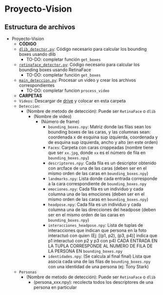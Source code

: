 # Proyecto-Vision

## Estructura de archivos

- Proyecto-Vision
  - **CÓDIGO**
  - [`dlib_detector.py`](main_deteccion.py): Código necesario para calcular los bounding boxes usando dlib
    - TO-DO: completar función `get_boxes`
  - [`retinaface_detector.py`](main_deteccion.py): Código necesario para calcular los bounding boxes usando RetinaFace
    - TO-DO: completar función `get_boxes`
  - [`main_deteccion.py`](main_deteccion.py): Procesar un video y crear los archivos correspondientes
    - TO-DO: completar funcion `process_video`
  - **CARPETAS**
  - `Videos`: Descargar de [drive](https://drive.google.com/drive/u/0/folders/1hHkDDtzuCoWAveTURGSAOugUBFF9jBZ7) y colocar en esta carpeta
  - `Deteccion`:
    - (Nombre de metodo de detección): Puede ser `RetinaFace` o `dlib`
      - (Nombre de video)
        - (Número de frame)
          - `bounding_boxes.npy`: Matriz donde las filas sean los bounding boxes de las caras, y las columnas sean: coordenada x de esquina sup izquierda, coordenada y de esquina sup izquierda, ancho y alto (en este orden)
          - `Faces`: Carpeta con caras croppeadas (nombre tiene que ser `xx.jpg`, donde `xx` es el número de fila en `bounding_boxes.npy`)
          - `descriptores.npy`: Cada fila es un descriptor obtenido con arcface de una de las caras (deben ser en el mismo orden de las caras en `bounding_boxes.npy`)
          - `landmarks.npy`: Lista donde cada entrada corresponde a la cara correspondiente de `bounding_boxes.npy`
          - `emociones.npy`: Cada fila es un individuo y cada columna una de las emociones (deben ser en el mismo orden de las caras en `bounding_boxes.npy`)
          - `headpose.npy`: Cada fila es un individuo y cada columna una de las direcciones del headpose (deben ser en el mismo orden de las caras en `bounding_boxes.npy`)
          - `interacciones_headpose.npy`: Lista de tuplas de interacciones que indican que persona en la foto interactuó con quien (Ej: [(p1, p2), (p3, p4)] indica que p1 interactuó con p2 y p3 con p4) CADA ENTRADA EN LA TUPLA CORRESPONDE AL NUMERO DE FILA DE LA PERSONA EN `bounding_boxes.npy`
          - `identidades.npy`: (Se calcula al final final) Lista que asocia cada una de las filas de `bounding_boxes.npy` con una identidad de una persona (ej: Tony Stark)
  - `Personas`
    - (Nombre de metodo de detección): Puede ser `RetinaFace` o `dlib`
      - (persona_xxx.npy): recolecta todos los descriptores de una persona en particular
